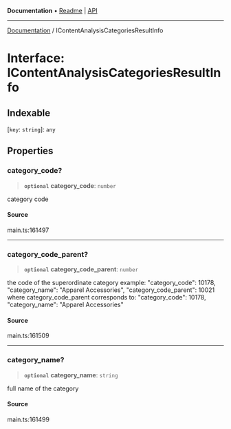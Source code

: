 **Documentation** • [Readme](../README.md) \| [API](../globals.md)

***

[Documentation](../README.md) / IContentAnalysisCategoriesResultInfo

# Interface: IContentAnalysisCategoriesResultInfo

## Indexable

 \[`key`: `string`\]: `any`

## Properties

### category\_code?

> **`optional`** **category\_code**: `number`

category code

#### Source

main.ts:161497

***

### category\_code\_parent?

> **`optional`** **category\_code\_parent**: `number`

the code of the superordinate category
example:
"category_code": 10178,
"category_name": "Apparel Accessories",
"category_code_parent": 10021
where category_code_parent
corresponds to:
"category_code": 10178,
"category_name": "Apparel Accessories"

#### Source

main.ts:161509

***

### category\_name?

> **`optional`** **category\_name**: `string`

full name of the category

#### Source

main.ts:161499
